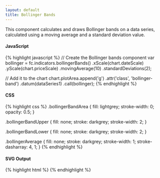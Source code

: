 ```yaml
---
layout: default
title: Bollinger Bands
---
```


This component calculates and draws Bollinger bands on a data series, calculated using a moving average and a standard deviation value.

<div id="example_bollinger" class="chart"> </div>

#### JavaScript

{% highlight javascript %}
// Create the Bollinger bands component
var bollinger = fc.indicators.bollingerBands()
  .xScale(chart.dateScale)
  .yScale(chart.priceScale)
  .movingAverage(10)
  .standardDeviations(2);

// Add it to the chart
chart.plotArea.append('g')
  .attr('class', 'bollinger-band')
  .datum(dataSeries1)
  .call(bollinger);
{% endhighlight %}

#### CSS

{% highlight css %}
.bollingerBandArea {
  fill: lightgrey;
  stroke-width: 0;
  opacity: 0.5;
}

.bollingerBandUpper {
  fill: none;
  stroke: darkgrey;
  stroke-width: 2;
}

.bollingerBandLower {
  fill: none;
  stroke: darkgrey;
  stroke-width: 2;
}

.bollingerAverage {
  fill: none;
  stroke: darkgrey;
  stroke-width: 1;
  stroke-dasharray: 4, 1;
}
{% endhighlight %}

#### SVG Output

{% highlight html %}
<g class="bollinger-band">
  <path class="area bollingerBandArea"></path>
  <path class="upper bollingerBandUpper"></path>
  <path class="lower bollingerBandLower"></path>
  <path class="average bollingerAverage"></path>
</g>
{% endhighlight %}

<script type="text/javascript">
(function () {
  var chart = createPlotArea(dataSeries1, '#example_bollinger');

  // Create the OHLC series
  var ohlc = fc.series.ohlc()
    .xScale(chart.dateScale)
    .yScale(chart.priceScale);

  // Add the primary OHLC series
  chart.plotArea.selectAll('.series').remove();
  chart.plotArea.append('g')
    .attr('class', 'series')
    .datum(dataSeries1)
    .call(ohlc);

  // Create the Bollinger bands component
  var bollinger = fc.indicators.bollingerBands()
    .xScale(chart.dateScale)
    .yScale(chart.priceScale)
    .movingAverage(10)
    .standardDeviations(2);

  // Add it to the chart
  chart.plotArea.append('g')
    .attr('class', 'bollinger-band')
    .datum(dataSeries1)
    .call(bollinger);
}());
</script>

